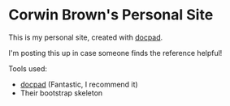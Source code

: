 # Corwin Brown's Personal Site

This is my personal site, created with [docpad](https://github.com/bevry/docpad).

I'm posting this up in case someone finds the reference helpful!

Tools used:
* [docpad](https://github.com/bevry/docpad) (Fantastic, I recommend it)
* Their bootstrap skeleton